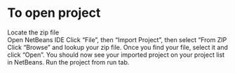 # To open project
Locate the zip file <br/>
Open NetBeans IDE
Click “File”, then “Import Project”, then select “From ZIP
Click “Browse” and lookup your zip file. Once you find your file, select it and click “Open”.
You should now see your imported project on your project list in NetBeans.
Run the project from run tab.
